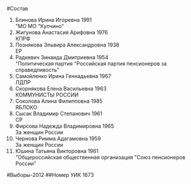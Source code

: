 #Состав
1. Блинова Ирина Игоревна 1991   
    "МО МО "Купчино"
2. Жигунова Анастасия Арифовна 1976   
    КПРФ
3. Познякова Эльвира Александровна 1938   
    ЕР
4. Радкевич Зинаида Дмитриевна 1954   
    "Политическая партия "Российская партия пенсионеров за справедливость"
5. Самойленко Ирина Геннадьевна 1967   
    ЛДПР
6. Скорнякова Елена Васильевна 1963   
    КОММУНИСТЫ РОССИИ
7. Соколова Алина Филипповна 1985   
    ЯБЛОКО
8. Сысак Владимир Степанович 1961   
    СР
9. Фирсова Надежда Владимировна 1965   
    За женщин России
10. Чернова Римма Адагамовна 1959   
    За женщин России
11. Юшина Татьяна Викторовна 1961   
    "Общероссийская общественная организация "Союз пенсионеров России"

#Выборы-2012
##Номер УИК
1673